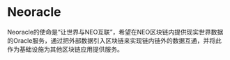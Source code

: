 # Neoracle
Neoracle的使命是“让世界与NEO互联”，希望在NEO区块链内提供现实世界数据的Oracle服务，通过把外部数据引入区块链来实现链内链外的数据互通，并将此作为基础设施为其他区块链应用提供服务。

